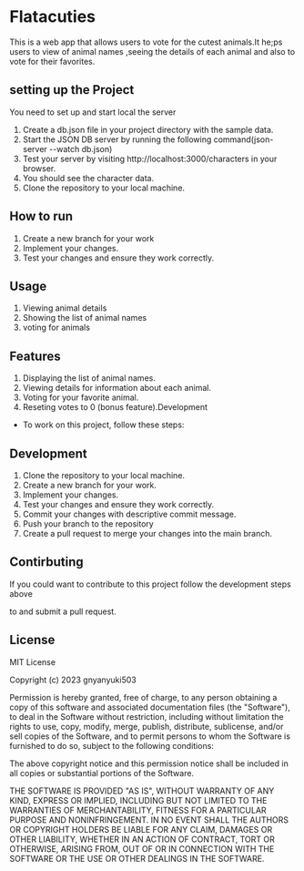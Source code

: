 # Flatacuties

This is a web app that allows users to vote for the cutest animals.It he;ps users to view of animal names ,seeing the details of each animal and also to vote for their favorites.

## setting up the Project

You need to set up and start local the server
1. Create a db.json file in your project directory with the sample data.
2. Start the JSON DB server by running the following command(json-server --watch db.json)
3. Test your server by visiting http://localhost:3000/characters in your browser.
4. You should see the character data.
5. Clone the repository to your local machine.

## How to  run

1. Create a new branch for your work
2. Implement your changes.
3. Test your changes and ensure they work correctly.

## Usage

1. Viewing animal details
2. Showing the list of animal names
3. voting for animals

## Features

1. Displaying the list of animal names.
2. Viewing details for information about each animal.
3. Voting for your favorite animal.
4. Reseting votes to 0 (bonus feature).Development
* To work on this project, follow these steps:

## Development

1. Clone the repository to your local machine.
2. Create a new branch for your work.
3. Implement your changes.
4. Test your changes and ensure they work correctly.
5. Commit your changes with descriptive commit message.
6. Push your branch to the repository
7. Create a pull request to merge your changes into the main branch.


## Contirbuting

If you could want to contribute to this project follow the development steps above

 to and submit a pull request.

## License

MIT License

Copyright (c) 2023 gnyanyuki503

Permission is hereby granted, free of charge, to any person obtaining a copy
of this software and associated documentation files (the "Software"), to deal
in the Software without restriction, including without limitation the rights
to use, copy, modify, merge, publish, distribute, sublicense, and/or sell
copies of the Software, and to permit persons to whom the Software is
furnished to do so, subject to the following conditions:

The above copyright notice and this permission notice shall be included in all
copies or substantial portions of the Software.

THE SOFTWARE IS PROVIDED "AS IS", WITHOUT WARRANTY OF ANY KIND, EXPRESS OR
IMPLIED, INCLUDING BUT NOT LIMITED TO THE WARRANTIES OF MERCHANTABILITY,
FITNESS FOR A PARTICULAR PURPOSE AND NONINFRINGEMENT. IN NO EVENT SHALL THE
AUTHORS OR COPYRIGHT HOLDERS BE LIABLE FOR ANY CLAIM, DAMAGES OR OTHER
LIABILITY, WHETHER IN AN ACTION OF CONTRACT, TORT OR OTHERWISE, ARISING FROM,
OUT OF OR IN CONNECTION WITH THE SOFTWARE OR THE USE OR OTHER DEALINGS IN THE
SOFTWARE.



